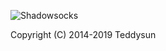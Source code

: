 ![Shadowsocks](https://github.com/teddysun/shadowsocks_install/raw/master/shadowsocks.png)

Copyright (C) 2014-2019 Teddysun
